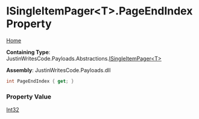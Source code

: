 # ISingleItemPager\<T\>\.PageEndIndex Property

[Home](../../../../README.md)

**Containing Type**: JustinWritesCode\.Payloads\.Abstractions\.[ISingleItemPager\<T\>](../README.md)

**Assembly**: JustinWritesCode\.Payloads\.dll

```csharp
int PageEndIndex { get; }
```

### Property Value

[Int32](https://docs.microsoft.com/en-us/dotnet/api/system.int32)

